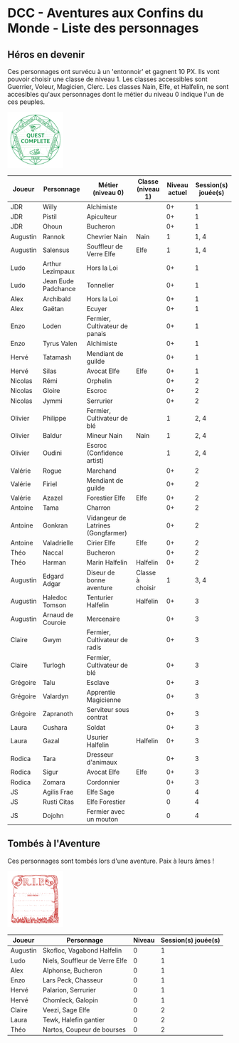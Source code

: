 # DCC - Aventures aux Confins du Monde - Liste des personnages

## Héros en devenir

Ces personnages ont survécu à un 'entonnoir' et gagnent 10 PX. Ils vont pouvoir choisir une classe de niveau 1. Les classes accessibles sont Guerrier, Voleur, Magicien, Clerc. Les classes Nain, Elfe, et Halfelin, ne sont accesibles qu'aux personnages dont le métier du niveau 0 indique l'un de ces peuples.

<img alt="quest-completed" title ="Quest Completed" src="./assets/quest-complete-tb1.png" class="center" width="25%">

| Joueur | Personnage | Métier (niveau 0) | Classe (niveau 1) | Niveau actuel | Session(s) jouée(s) |
|----|----| ----| ----| ----| ----|
| JDR | Willy | Alchimiste | | 0+ | 1 |
| JDR | Pistil | Apiculteur | | 0+ | 1 |
| JDR  | Ohoun | Bucheron | | 0+ | 1 |
| Augustin | Rannok | Chevrier Nain | Nain | 1 | 1, 4 |
| Augustin | Salensus | Souffleur de Verre Elfe | Elfe  | 1 | 1, 4 |
| Ludo | Arthur Lezimpaux | Hors la Loi | | 0+ | 1 |
| Ludo | Jean Eude Padchance | Tonnelier | | 0+ | 1 |
| Alex | Archibald | Hors la Loi | | 0+ | 1 |
| Alex | Gaëtan | Ecuyer | | 0+ | 1 |
| Enzo | Loden | Fermier, Cultivateur de panais | | 0+ | 1 |
| Enzo | Tyrus Valen | Alchimiste | | 0+ | 1 |
| Hervé| Tatamash | Mendiant de guilde | | 0+ | 1 |
| Hervé | Silas | Avocat Elfe | Elfe  | 0+ | 1 |
| Nicolas | Rémi | Orphelin | | 0+ | 2 |
| Nicolas | Gloire | Escroc | | 0+ | 2 |
| Nicolas| Jymmi | Serrurier | | 0+ | 2 |
| Olivier | Philippe | Fermier, Cultivateur de blé | | 1 | 2, 4 |
| Olivier | Baldur | Mineur Nain | Nain | 1 | 2, 4 |
| Olivier | Oudini | Escroc (Confidence artist) | | 1 | 2, 4 |
| Valérie | Rogue | Marchand | | 0+ | 2 |
| Valérie| Firiel | Mendiant de guilde |  | 0+ | 2 |
| Valérie | Azazel | Forestier Elfe | Elfe  | 0+ | 2 |
| Antoine | Tama | Charron | | 0+ | 2 |
| Antoine | Gonkran | Vidangeur de Latrines (Gongfarmer) | | 0+ | 2 |
| Antoine | Valadrielle | Cirier Elfe | Elfe  | 0+ | 2 |
| Théo | Naccal | Bucheron | | 0+ | 2 |
| Théo | Harman | Marin Halfelin | Halfelin | 0+ | 2 |
| Augustin | Edgard Adgar | Diseur de bonne aventure | Classe à choisir | 1 | 3, 4 |
| Augustin | Haledoc Tomson | Tenturier Halfelin | Halfelin | 0+ | 3 |
| Augustin | Arnaud de Couroie | Mercenaire     | | 0+ | 3 |
| Claire | Gwym | Fermier, Cultivateur de radis | | 0+ | 3 |
| Claire | Turlogh | Fermier, Cultivateur de blé | | 0+ | 3 |
| Grégoire | Talu | Esclave | | 0+ | 3 |
| Grégoire | Valardyn | Apprentie Magicienne | | 0+ | 3 |
| Grégoire | Zapranoth | Serviteur sous contrat | | 0+ | 3 |
| Laura | Cushara | Soldat | | 0+ | 3 |
| Laura | Gazal | Usurier Halfelin | Halfelin | 0+ | 3 |
| Rodica | Tara | Dresseur d'animaux | | 0+ | 3 |
| Rodica | Sigur | Avocat Elfe | Elfe  | 0+ | 3 |
| Rodica | Zomara | Cordonnier | | 0+ | 3 |
| JS | Agilis Frae | Elfe Sage |  | 0 | 4 |
| JS | Rusti Citas | Elfe Forestier |  | 0 | 4 |
| JS | Dojohn | Fermier avec un mouton | | 0 | 4 |

## Tombés à l'Aventure

Ces personnages sont tombés lors d'une aventure. Paix à leurs âmes !

<img alt="rip" title ="RIP" src="./assets/rip-tb1.png" class="center" width="25%">

| Joueur | Personnage | Niveau | Session(s) jouée(s)
| ---- | ---- | ---- | ---- |
| Augustin | Skofloc, Vagabond Halfelin | 0 | 1 |
| Ludo | Niels, Souffleur de Verre Elfe | 0 | 1 |
| Alex | Alphonse, Bucheron | 0 | 1 |
| Enzo | Lars Peck, Chasseur | 0 | 1 |
| Hervé | Palarion, Serrurier | 0 | 1 |
| Hervé | Chomleck, Galopin | 0 | 1 |
| Claire | Veezi, Sage Elfe | 0 | 2 |
| Laura | Tewk, Halefin gantier | 0 | 2 |
| Théo | Nartos, Coupeur de bourses | 0 | 2 |
